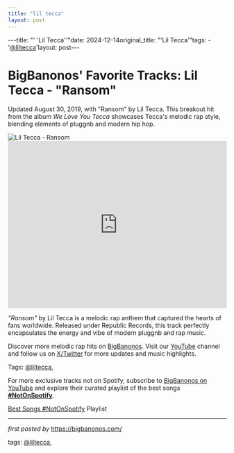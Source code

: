 ```yaml
---
title: "lil tecca"
layout: post
---
```

---title: "' 'Lil Tecca''"date: 2024-12-14original_title: "'Lil Tecca'"tags:  - '[@liltecca](/tags/liltecca/)'layout: post---<!-- Post Title --><h1 >BigBanonos' Favorite Tracks: Lil Tecca - "Ransom"</h1> <!-- Introductory Text --><p >Updated August 30, 2019, with "Ransom" by Lil Tecca. This breakout hit from the album <em>We Love You Tecca</em> showcases Tecca's melodic rap style, blending elements of pluggnb and modern hip hop.</p> <!-- Featured Image --><div > <img src="https://www.billboard.com/wp-content/uploads/media/Lil-Tecca-press-by-Orlando-IV-2019-billboard-1548.jpg?w=942&h=623&crop=1" alt="Lil Tecca - Ransom" /></div> <!-- YouTube Video Embed --><div > <iframe width="100%" height="385" src="https://www.youtube.com/embed/1XzY2ij_vL4" title="Lil Tecca - Ransom (Official Music Video)" frameborder="0" allow="accelerometer; autoplay; clipboard-write; encrypted-media; gyroscope; picture-in-picture; web-share" referrerpolicy="strict-origin-when-cross-origin" allowfullscreen></iframe></div> <!-- Song Information --><div > <p><em>"Ransom"</em> by Lil Tecca is a melodic rap anthem that captured the hearts of fans worldwide. Released under Republic Records, this track perfectly encapsulates the energy and vibe of modern pluggnb and rap music.</p></div> <!-- Footer Links --><div > <p>Discover more melodic rap hits on <a href="https://bigbanonos.com/" target="_blank">BigBanonos</a>. Visit our <a href="https://www.youtube.com/[@BigBanonos](/tags/BigBanonos/)" target="_blank">YouTube</a> channel and follow us on <a href="https://x.com/bigbanonos" target="_blank">X/Twitter</a> for more updates and music highlights.</p></div> <!-- Tags --><p >Tags: [@liltecca](/tags/liltecca/),</p><!--Subscribe and Playlist Links--><div>    <p>For more exclusive tracks not on Spotify, subscribe to <a href="https://www.youtube.com/[@BigBanonos](/tags/BigBanonos/)" target="_blank">BigBanonos on YouTube</a> and explore their curated playlist of the best songs <strong>[#NotOnSpotify](/tags/NotOnSpotify/)</strong>.</p>    <p><a href="https://www.youtube.com/playlist?list=PLtuNtuTatqI0kFahUCbtbfenC_ET5O_tr" target="_blank">Best Songs [#NotOnSpotify](/tags/NotOnSpotify/) Playlist<br /></a></p></div><hr /><p><em>first posted by</em> <a href="https://bigbanonos.com/" rel="noopener" target="_new">https://bigbanonos.com/</a></p><p>tags: [@liltecca](/tags/liltecca/),</p>